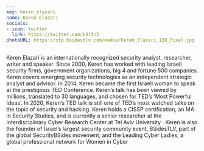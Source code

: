 ```yaml
---
key: keren_elazari
name: Keren Elazari
socials:
- icon: twitter
  link: https://twitter.com/k3r3n3
photoURL: https://cfp.bsidestlv.com/media/Keren_Elazari_120_Pixel.jpg
---
```


Keren Elazari is an internationally recognized security analyst, researcher, writer and speaker. Since 2000, Keren has worked with leading Israeli security firms, government organizations, big 4 and fortune 500 companies. Keren covers emerging security technologies as an independent strategic analyst and advisor. In 2014, Keren became the first Israeli woman to speak at the prestigious TED Conference. Keren’s talk has been viewed by millions, translated to 30 languages, and chosen for TED’s ‘Most Powerful Ideas’. In 2020, Keren’s TED talk is still one of TED’s most watched talks on the topic of security and hacking. Keren holds a CISSP certification, an MA in Security Studies, and is currently a senior researcher at the Interdisciplinary Cyber Research Center at Tel Aviv University . Keren is also the founder of Israel’s largest security community event, BSidesTLV, part of the global SecurityBSides movement, and the Leading Cyber Ladies, a global professional network for Women in Cyber
